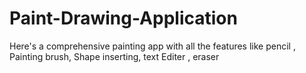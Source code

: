 # Paint-Drawing-Application
Here's a comprehensive painting app with all the features like pencil , Painting brush, Shape inserting, text Editer , eraser 

